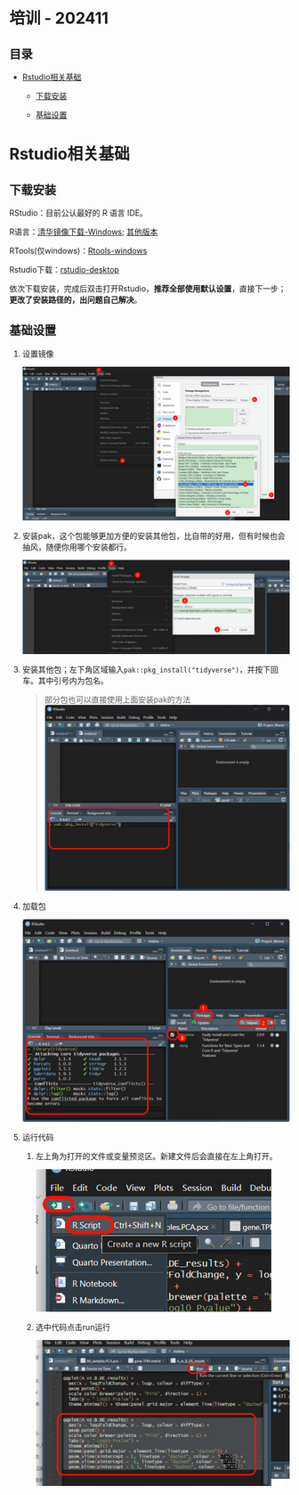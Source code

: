 # 培训 - 202411

## 目录

- [Rstudio相关基础](#Rstudio相关基础)
  - [下载安装](#下载安装)

  - [基础设置](#基础设置)


# Rstudio相关基础

## 下载安装

RStudio：目前公认最好的 R 语言 IDE。

R语言：[清华镜像下载-Windows](https://mirrors.tuna.tsinghua.edu.cn/CRAN/bin/windows/base/); [其他版本](https://mirrors.tuna.tsinghua.edu.cn/CRAN/)

RTools(仅windows)：[Rtools-windows](https://cran.rstudio.com/bin/windows/Rtools/)

Rstudio下载：[rstudio-desktop](https://posit.co/download/rstudio-desktop/)

依次下载安装，完成后双击打开Rstudio，**推荐全部使用默认设置**，直接下一步；**更改了安装路径的，出问题自己解决**。

## 基础设置

1. 设置镜像

   ![](rstudio.install.images/PixPin_2024-11-12_10-07-03_KCwD7Eqgq1.png)
2. 安装pak，这个包能够更加方便的安装其他包，比自带的好用，但有时候也会抽风，随便你用哪个安装都行。

   ![](rstudio.install.images/PixPin_2024-11-12_10-09-10_OVMCEoS5XL.png)
3. 安装其他包；左下角区域输入`pak::pkg_install("tidyverse")`，并按下回车。其中引号内为包名。
   > 部分包也可以直接使用上面安装pak的方法
   ![](rstudio.install.images/PixPin_2024-11-12_10-10-52_gc5btcCxXI.png)
4. 加载包

   ![](rstudio.install.images/PixPin_2024-11-12_10-18-56_8ENVzmV8L5.png)
5. 运行代码
   1. 左上角为打开的文件或变量预览区。新建文件后会直接在左上角打开。

      ![](rstudio.install.images/PixPin_2024-11-12_11-06-59_ce6YLyzsL9.png)
   2. 选中代码点击run运行

      ![](rstudio.install.images/PixPin_2024-11-12_11-07-35_xg81bxOO4y.png)

